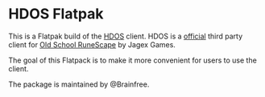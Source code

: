 # HDOS Flatpak

This is a Flatpak build of the [HDOS][hdos-site] client.
HDOS is a [official][approval-site] third party client for [Old School RuneScape][osrs-site] by Jagex Games.

[hdos-site]: https://hdos.dev/
[osrs-site]: https://oldschool.runescape.com/
[approval-site]: https://secure.runescape.com/m=news/third-party-clients-update?oldschool=1

The goal of this Flatpack is to make it more convenient for users to use the client.

The package is maintained by @Brainfree.
